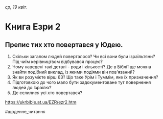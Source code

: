 
_ср, 19 квіт._

# Книга Езри 2

## Препис тих хто повертався у Юдею.
1. Скільки загалом людей поверталося? Чи всі вони були ізраїльтяни? Під чиїм керівництвом відбувався процес?
2. Чому наведені такі деталі - роди і кількості? Де в Біблії ще можна знайти подібний виклад, із якими подіями він пов'язаний?
3. Як ви розумієте вірш 63? Що таке Урім і Туммім, яке їх призначення?
4. Підготовкою до чого мало бути задокументоване тут повернення людей до Ізраїлю?
5. Де селилися усі хто повертався?

https://ukrbible.at.ua/EZR/ezr2.htm 

#щоденне_читання
